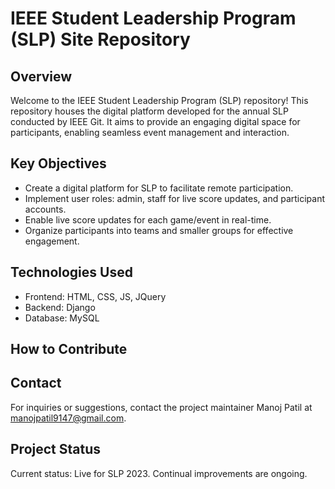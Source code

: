 # IEEE Student Leadership Program (SLP) Site Repository

## Overview
Welcome to the IEEE Student Leadership Program (SLP) repository! This repository houses the digital platform developed for the annual SLP conducted by IEEE Git. It aims to provide an engaging digital space for participants, enabling seamless event management and interaction.

## Key Objectives
- Create a digital platform for SLP to facilitate remote participation.
- Implement user roles: admin, staff for live score updates, and participant accounts.
- Enable live score updates for each game/event in real-time.
- Organize participants into teams and smaller groups for effective engagement.

## Technologies Used
- Frontend: HTML, CSS, JS, JQuery
- Backend: Django
- Database: MySQL

## How to Contribute

## Contact
For inquiries or suggestions, contact the project maintainer Manoj Patil at manojpatil9147@gmail.com.

## Project Status
Current status: Live for SLP 2023. Continual improvements are ongoing.
